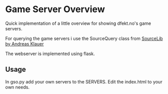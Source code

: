 # Game Server Overview

Quick implementation of a little overview for showing dfekt.no's game servers. 

For querying the game servers i use the SourceQuery class from [SourceLib by Andreas Klauer](https://github.com/frostschutz/SourceLib)

The webserver is implemented using flask.

## Usage

In gso.py add your own servers to the SERVERS.
Edit the index.html to your own needs.
